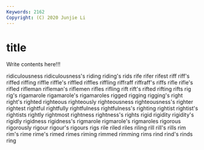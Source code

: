 ```yaml
---
Keywords: 2162
Copyright: (C) 2020 Junjie Li
---
```


# title

Write contents here!!!

ridiculousness 
ridiculousness's 
riding
riding's 
rids 
rife 
rifer 
rifest 
riff 
riff's 
riffed 
riffing 
riffle
riffle's 
riffled 
riffles 
riffling 
riffraff 
riffraff's 
riffs 
rifle 
rifle's 
rifled
rifleman 
rifleman's 
riflemen 
rifles 
rifling 
rift 
rift's 
rifted 
rifting 
rifts
rig 
rig's 
rigamarole 
rigamarole's 
rigamaroles 
rigged 
rigging 
rigging's 
right 
right's
righted 
righteous 
righteously 
righteousness 
righteousness's 
righter 
rightest 
rightful 
rightfully 
rightfulness
rightfulness's 
righting 
rightist 
rightist's 
rightists 
rightly 
rightmost 
rightness 
rightness's 
rights
rigid 
rigidity 
rigidity's 
rigidly 
rigidness 
rigidness's 
rigmarole 
rigmarole's 
rigmaroles 
rigorous
rigorously 
rigour 
rigour's 
rigours 
rigs 
rile 
riled 
riles 
riling 
rill
rill's 
rills 
rim 
rim's 
rime 
rime's 
rimed 
rimes 
riming 
rimmed
rimming 
rims 
rind 
rind's 
rinds 
ring 
